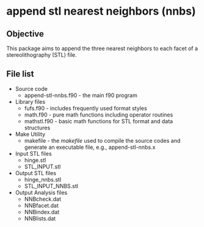 # append stl nearest neighbors (nnbs)
## Objective
This package aims to append the three nearest neighbors to each facet of a stereolithography (STL) file.

## File list
- Source code
  - append-stl-nnbs.f90 - the main f90 program 
- Library files
  - fufs.f90 - includes frequently used format styles
  - math.f90 - pure math functions including operator routines
  - mathstl.f90 - basic math functions for STL format and data structures
- Make Utility 
  - makefile - the _makefile_ used to compile the source codes and generate an executable file, e.g., append-stl-nnbs.x
- Input STL files
  - hinge.stl
  - STL_INPUT.stl
- Output STL files
  - hinge_nnbs.stl
  - STL_INPUT_NNBS.stl
- Output Analysis files
  - NNBcheck.dat
  - NNBfacet.dat
  - NNBindex.dat
  - NNBlists.dat
 
